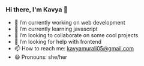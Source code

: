 ### Hi there, I'm Kavya 👋

<!--
**kavyamurali05/kavyamurali05** is a ✨ _special_ ✨ repository because its `README.md` (this file) appears on your GitHub profile.
-->

- 🔭 I’m currently working on web development
- 🌱 I’m currently learning javascript
- 👯 I’m looking to collaborate on some cool projects
- 🤔 I’m looking for help with frontend
- 📫 How to reach me: kavyamurali05@gmail.com
- 😄 Pronouns: she/her

